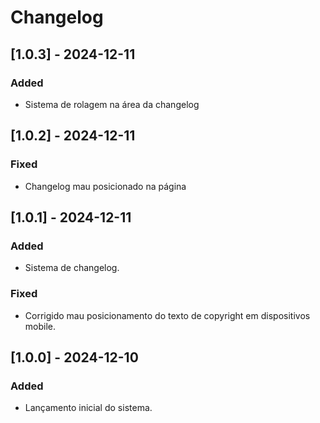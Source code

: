 # Changelog

## [1.0.3] - 2024-12-11
### Added
- Sistema de rolagem na área da changelog

## [1.0.2] - 2024-12-11
### Fixed
- Changelog mau posicionado na página

## [1.0.1] - 2024-12-11
### Added
- Sistema de changelog.

### Fixed
- Corrigido mau posicionamento do texto de copyright em dispositivos mobile.

## [1.0.0] - 2024-12-10
### Added
- Lançamento inicial do sistema.
